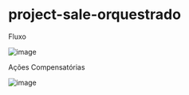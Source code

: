 # project-sale-orquestrado

Fluxo

![image](https://user-images.githubusercontent.com/7318326/226434561-84be3a6d-a576-4e86-a5e1-e43bdf48b8ae.png)

Ações Compensatórias

![image](https://user-images.githubusercontent.com/7318326/226434802-b7cdd748-ffa0-4c42-be8b-0883ead804cb.png)


